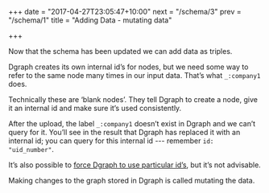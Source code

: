 +++
date = "2017-04-27T23:05:47+10:00"
next = "/schema/3"
prev = "/schema/1"
title = "Adding Data - mutating data"

+++

Now that the schema has been updated we can add data as triples.

Dgraph creates its own internal id’s for nodes, but we need some way to refer to the same node many times in our input data.  That’s what `_:company1` does.  

Technically these are ‘blank nodes’.  They tell Dgraph to create a node, give it an internal id and make sure it’s used consistently.  

After the upload, the label `_:company1` doesn’t exist in
Dgraph and we can’t query for it.  You’ll see in the result that
Dgraph has replaced it with an internal id; you can query for this
internal id --- remember `id: "uid_number"`.

It’s also possible to [force Dgraph to use particular id’s](https://docs.dgraph.io/v0.7.5/query-language/#external-ids-xid), but it’s not advisable.

Making changes to the graph stored in Dgraph is called mutating the data.
